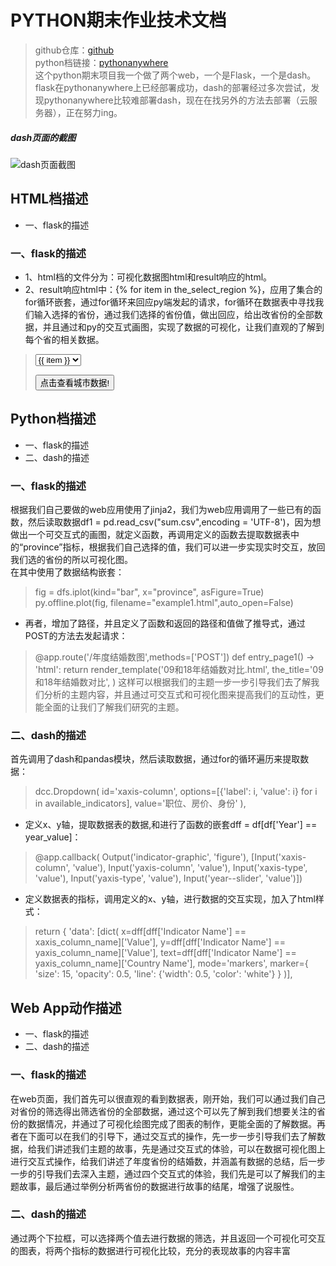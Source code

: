 # PYTHON期末作业技术文档
> github仓库：[github](https://github.com/PAN-XUE-JIE/pythonFinal)<br/>
> python档链接：[pythonanywhere](http://panxuejie.pythonanywhere.com)<br/>
> 这个python期末项目我一个做了两个web，一个是Flask，一个是dash。<br/>
> flask在pythonanywhere上已经部署成功，dash的部署经过多次尝试，发现pythonanywhere比较难部署dash，现在在找另外的方法去部署（云服务器），正在努力ing。
##### dash页面的截图
![dash页面截图](https://github.com/PAN-XUE-JIE/pythonFinal/blob/master/dash.png?raw=true)
## HTML档描述
* 一、flask的描述
### 一、flask的描述
* 1、html档的文件分为：可视化数据图html和result响应的html。
* 2、result响应html中：{% for item in the_select_region %}，应用了集合的for循环嵌套，通过for循环来回应py端发起的请求，for循环在数据表中寻找我们输入选择的省份，通过我们选择的省份值，做出回应，给出改省份的全部数据，并且通过和py的交互式画图，实现了数据的可视化，让我们直观的了解到每个省的相关数据。
> <form method="POST" action="地区数据">
>     <select name="the_region_selected">
>         {% for item in the_select_region %}
>             <option value="{{ item }}">{{ item }}</option>
>         {% endfor %}
>     </select>
> <p><input value='点击查看城市数据!' type='SUBMIT'></p>
> </form>

## Python档描述
* 一、flask的描述
* 二、dash的描述
### 一、flask的描述
根据我们自己要做的web应用使用了jinja2，我们为web应用调用了一些已有的函数，然后读取数据df1 = pd.read_csv("sum.csv",encoding = 'UTF-8')，因为想做出一个可交互式的画图，就定义函数，再调用定义的函数去提取数据表中的“province”指标，根据我们自己选择的值，我们可以进一步实现实时交互，放回我们选的省份的所以可视化图。<br/>
在其中使用了数据结构嵌套：
> fig = dfs.iplot(kind="bar", x="province", asFigure=True)
> py.offline.plot(fig, filename="example1.html",auto_open=False)
* 再者，增加了路径，并且定义了函数和返回的路径和值做了推导式，通过POST的方法去发起请求：
> @app.route('/年度结婚数图',methods=['POST'])
> def entry_page1() -> 'html':
>     return render_template('09和18年结婚数对比.html',
>                            the_title='09和18年结婚数对比',
>                            )
这样可以根据我们的主题一步一步引导我们去了解我们分析的主题内容，并且通过可交互式和可视化图来提高我们的互动性，更能全面的让我们了解我们研究的主题。
### 二、dash的描述
首先调用了dash和pandas模块，然后读取数据，通过for的循环遍历来提取数据：
> dcc.Dropdown(
>                 id='xaxis-column',
>                 options=[{'label': i, 'value': i} for i in available_indicators],
>                 value='职位、房价、身份'
>             ),
* 定义x、y轴，提取数据表的数据,和进行了函数的嵌套dff = df[df['Year'] == year_value]：
> @app.callback(
>     Output('indicator-graphic', 'figure'),
>     [Input('xaxis-column', 'value'),
>      Input('yaxis-column', 'value'),
>      Input('xaxis-type', 'value'),
>      Input('yaxis-type', 'value'),
>      Input('year--slider', 'value')])
* 定义数据表的指标，调用定义的x、y轴，进行数据的交互实现，加入了html样式：
> return {
>         'data': [dict(
>             x=dff[dff['Indicator Name'] == xaxis_column_name]['Value'],
>             y=dff[dff['Indicator Name'] == yaxis_column_name]['Value'],
>             text=dff[dff['Indicator Name'] == yaxis_column_name]['Country Name'],
>             mode='markers',
>             marker={
>                 'size': 15,
>                 'opacity': 0.5,
>                 'line': {'width': 0.5, 'color': 'white'}
>             }
>         )],
## Web App动作描述
* 一、flask的描述
* 二、dash的描述
### 一、flask的描述
在web页面，我们首先可以很直观的看到数据表，刚开始，我们可以通过我们自己对省份的筛选得出筛选省份的全部数据，通过这个可以先了解到我们想要关注的省份的数据情况，并通过了可视化绘图完成了图表的制作，更能全面的了解数据。再者在下面可以在我们的引导下，通过交互式的操作，先一步一步引导我们去了解数据，给我们讲述我们主题的故事，先是通过交互式的体验，可以在数据可视化图上进行交互式操作，给我们讲述了年度省份的结婚数，并涵盖有数据的总结，后一步一步的引导我们去深入主题，通过四个交互式的体验，我们先是可以了解我们的主题故事，最后通过举例分析两省份的数据进行故事的结尾，增强了说服性。
### 二、dash的描述
通过两个下拉框，可以选择两个值去进行数据的筛选，并且返回一个可视化可交互的图表，将两个指标的数据进行可视化比较，充分的表现故事的内容丰富

